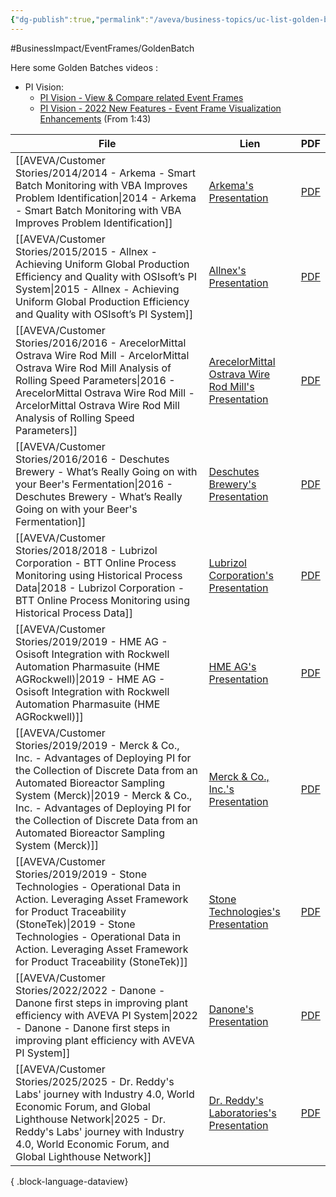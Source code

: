 ```yaml
---
{"dg-publish":true,"permalink":"/aveva/business-topics/uc-list-golden-batches/","dgPassFrontmatter":true}
---
```


#BusinessImpact/EventFrames/GoldenBatch 

Here some Golden Batches videos :
- PI Vision:
    - [PI Vision - View & Compare related Event Frames](https://www.youtube.com/watch?v=I2W5vA43944 "https://www.youtube.com/watch?v=i2w5va43944")
    - [PI Vision - 2022 New Features - Event Frame Visualization Enhancements](https://www.youtube.com/watch?v=apE-B8hkOy4&t=103s "https://www.youtube.com/watch?v=ape-b8hkoy4&t=103s") (From 1:43)

| File                                                                                                                                                                                                                                                                                                                              | Lien                                                                                                                                                                                                  | PDF                                                                                                                                                                                                                                                                     |
| --------------------------------------------------------------------------------------------------------------------------------------------------------------------------------------------------------------------------------------------------------------------------------------------------------------------------------- | ----------------------------------------------------------------------------------------------------------------------------------------------------------------------------------------------------- | ----------------------------------------------------------------------------------------------------------------------------------------------------------------------------------------------------------------------------------------------------------------------- |
| [[AVEVA/Customer Stories/2014/2014 - Arkema - Smart Batch Monitoring with VBA Improves Problem Identification\|2014 - Arkema - Smart Batch Monitoring with VBA Improves Problem Identification]]                                                                                                                               | [Arkema's Presentation](https://resources.osisoft.com/presentations/smart-batch-monitoring-with-vba-improves-problem-identification/)                                                                 | [PDF](https://cdn.osisoft.com/corp/en/media/presentations/2014/UsersConference2014/PDF/UC2014_Arkema_Duffy_SmartBatchMonitoringwithVBAImprovesProblemIdentification.pdf)                                                                                                |
| [[AVEVA/Customer Stories/2015/2015 - Allnex - Achieving Uniform Global Production Efficiency and Quality with OSIsoft’s PI System\|2015 - Allnex - Achieving Uniform Global Production Efficiency and Quality with OSIsoft’s PI System]]                                                                                       | [Allnex's Presentation](https://resources.osisoft.com/presentations/achieving-uniform-global-production-efficiency-and-quality-with-osisoft-s-pi-system/)                                             | [PDF](https://cdn.osisoft.com/corp/en/media/presentations/2015/EMEA2015/PDF/UC15EU02PH08_Allnex_DeWildeFlorianSpribille_AchievingUniformGlobalProductionEfficiencyandQualitywithOSIsoftsPISystem.pdf)                                                                   |
| [[AVEVA/Customer Stories/2016/2016 - ArecelorMittal Ostrava Wire Rod Mill - ArcelorMittal Ostrava Wire Rod Mill Analysis of Rolling Speed Parameters\|2016 - ArecelorMittal Ostrava Wire Rod Mill - ArcelorMittal Ostrava Wire Rod Mill Analysis of Rolling Speed Parameters]]                                                 | [ArecelorMittal Ostrava Wire Rod Mill's Presentation](https://resources.osisoft.com/presentations/arcelormittal-ostrava-wire-rod-mill--analysis-of-rolling-speed-parameters/)                         | [PDF](https://cdn.osisoft.com/osi/presentations/2016-users-conference-emea-berlin/2016-users-conference-emea-berlin-d2-Process-Industries-E060-ArecelorMittal-Ostrava-Wire-Rod-Mill-Domck-ArcelorMittal-Ostrava-Wire-Rod-Mill-Analysis-of-Rolling-Speed-Parameters.pdf) |
| [[AVEVA/Customer Stories/2016/2016 - Deschutes Brewery - What’s Really Going on with your Beer's Fermentation\|2016 - Deschutes Brewery - What’s Really Going on with your Beer's Fermentation]]                                                                                                                               | [Deschutes Brewery's Presentation](https://resources.osisoft.com/presentations/what-s-really-going-on-with-your-beer-s-fermentation-/)                                                                | [PDF](https://cdn.osisoft.com/corp/en/media/presentations/2016/UsersConference2016/PDF/PH162020_DeschutesBreweryDeschutesBrewery_FaivreTimAlexander_WhatsReallyGoingonwithyourBeersFermentation.pdf)                                                                    |
| [[AVEVA/Customer Stories/2018/2018 - Lubrizol Corporation - BTT Online Process Monitoring using Historical Process Data\|2018 - Lubrizol Corporation - BTT Online Process Monitoring using Historical Process Data]]                                                                                                           | [Lubrizol Corporation's Presentation](https://resources.osisoft.com/presentations/btt--online-process-monitoring-using-historical-process-data/)                                                      | [PDF](https://cdn.osisoft.com/osi/presentations/2018-uc-emea-barcelona/UC18EU-D2LS05-Lubrizol-Martin-BTT-Online-Process-Monitoring-using-Historical-Process-Data.pdf)                                                                                                   |
| [[AVEVA/Customer Stories/2019/2019 - HME AG - Osisoft Integration with Rockwell Automation Pharmasuite (HME AGRockwell)\|2019 - HME AG - Osisoft Integration with Rockwell Automation Pharmasuite (HME AGRockwell)]]                                                                                                           | [HME AG's Presentation](https://resources.osisoft.com/presentations/osisoft-integration-with-rockwell-automation-pharmasuite--hme-ag/rockwellx/)                                                      | [PDF](https://cdn.osisoft.com/osi/presentations/2019-uc-gothenburg/UC19EU-D2LS07-HMEAG-Muehlfriedel-Osisoft-Integration-with-Rockwell-Automation-Pharmasuite.pdf)                                                                                                       |
| [[AVEVA/Customer Stories/2019/2019 - Merck & Co., Inc. - Advantages of Deploying PI for the Collection of Discrete Data from an Automated Bioreactor Sampling System (Merck)\|2019 - Merck & Co., Inc. - Advantages of Deploying PI for the Collection of Discrete Data from an Automated Bioreactor Sampling System (Merck)]] | [Merck & Co., Inc.'s Presentation](https://resources.osisoft.com/presentations/advantages-of-deploying-pi-for-the-collection-of-discrete-data-from-an-automated-bioreactor-sampling-system--merckx/)  | [PDF](https://cdn.osisoft.com/osi/presentations/2019-uc-san-francisco/US19NA-D2LS02-Merck-ONeill-Advantages-of-Deploying-PI-for-the-Collection-of-Discrete-Data-from-an-Automated-Bioreactor.pdf)                                                                       |
| [[AVEVA/Customer Stories/2019/2019 - Stone Technologies - Operational Data in Action. Leveraging Asset Framework for Product Traceability (StoneTek)\|2019 - Stone Technologies - Operational Data in Action. Leveraging Asset Framework for Product Traceability (StoneTek)]]                                                 | [Stone Technologies's Presentation](https://resources.osisoft.com/presentations/operational-data-in-action--leveraging-asset-framework-for-product-traceability--stonetekx/)                          | [PDF](https://cdn.osisoft.com/osi/presentations/2019-uc-san-francisco/US19NA-D2FB02-StoneTechnologies-Gallant-Operational-Data-in-Action-Leveraging-Asset-Framework.pdf)                                                                                                |
| [[AVEVA/Customer Stories/2022/2022 - Danone - Danone first steps in improving plant efficiency with AVEVA PI System\|2022 - Danone - Danone first steps in improving plant efficiency with AVEVA PI System]]                                                                                                                   | [Danone's Presentation](https://resources.osisoft.com/presentations/danone-first-steps-in-improving-plant-efficiency-with-aveva-pi-system/)                                                           | [PDF](https://cdn.osisoft.com/osi/presentations/2022-AVEVA-Amsterdam/UC22EU-D2CP060-Danone-Peeters-First-steps-in-improving-plant-efficiency.pdf)                                                                                                                       |
| [[AVEVA/Customer Stories/2025/2025 - Dr. Reddy's Labs' journey with Industry 4.0, World Economic Forum, and Global Lighthouse Network\|2025 - Dr. Reddy's Labs' journey with Industry 4.0, World Economic Forum, and Global Lighthouse Network]]                                                                               | [Dr. Reddy's Laboratories's Presentation](https://www.aveva.com/en/perspectives/presentations/2025/dr--reddy-s-labs--journey-with-industry-4-0--world-economic-forum--and-global-lighthouse-network/) | [PDF](https://cdn.mediavalet.com/eunl/content/6IwSzSrQaEmLt125DJtq2Q/5ckKDPiEh0y3t4fhTfmjpQ/Original/Dr.%20Reddy%27s%20Labs%27%20journey%20with%20Industry%204.0%2C%20World%20Economic%20Forum%2C%20and%20Global%20Lighthouse%20Network.pdf)                            |

{ .block-language-dataview}